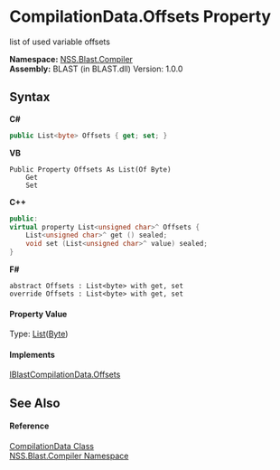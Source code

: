 # CompilationData.Offsets Property 
 

list of used variable offsets

**Namespace:**&nbsp;<a href="26a25caa-f50b-92ad-f15c-dbb9db1493ae.md">NSS.Blast.Compiler</a><br />**Assembly:**&nbsp;BLAST (in BLAST.dll) Version: 1.0.0

## Syntax

**C#**<br />
``` C#
public List<byte> Offsets { get; set; }
```

**VB**<br />
``` VB
Public Property Offsets As List(Of Byte)
	Get
	Set
```

**C++**<br />
``` C++
public:
virtual property List<unsigned char>^ Offsets {
	List<unsigned char>^ get () sealed;
	void set (List<unsigned char>^ value) sealed;
}
```

**F#**<br />
``` F#
abstract Offsets : List<byte> with get, set
override Offsets : List<byte> with get, set
```


#### Property Value
Type: <a href="https://docs.microsoft.com/dotnet/api/system.collections.generic.list-1" target="_blank" rel="noopener noreferrer">List</a>(<a href="https://docs.microsoft.com/dotnet/api/system.byte" target="_blank" rel="noopener noreferrer">Byte</a>)

#### Implements
<a href="0d1e3f8f-eee4-2e5f-0cf2-65d2eaa4daad.md">IBlastCompilationData.Offsets</a><br />

## See Also


#### Reference
<a href="52667f7e-8dc6-6543-e265-fdc90d6834fa.md">CompilationData Class</a><br /><a href="26a25caa-f50b-92ad-f15c-dbb9db1493ae.md">NSS.Blast.Compiler Namespace</a><br />